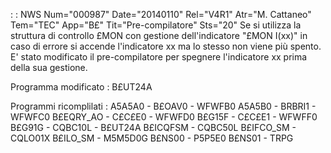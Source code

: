 :  : NWS Num="000987" Date="20140110" Rel="V4R1" Atr="M. Cattaneo" Tem="TEC" App="B£" Tit="Pre-compilatore" Sts="20"
Se si utilizza la struttura di controllo £MON con gestione dell'indicatore "£MON I(xx)" in caso di errore si accende l'indicatore xx ma lo stesso non viene più spento.
E' stato modificato il pre-compilatore per spegnere l'indicatore xx prima della sua gestione.

Programma modificato : 
B£UT24A

Programmi ricomplilati : 
A5A5A0 - B£OAV0 - WFWFB0
A5A5B0 - BRBRI1 - WFWFC0
B£EQRY_AO - C£C£E0 - WFWFD0
B£G15F - C£C£E1  - WFWFF0
B£G91G - CQBC10L - B£UT24A
B£ICQFSM - CQBC50L
B£IFCO_SM - CQLO01X
B£ILO_SM - M5M5D0G
B£NS00 - P5P5E0
B£NS01 - TRPG
